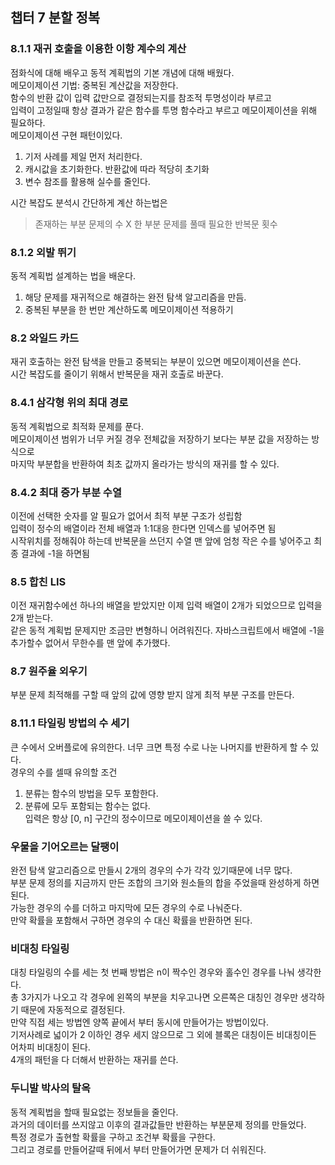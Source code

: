 ## 챕터 7 분할 정복

### 8.1.1 재귀 호출을 이용한 이항 계수의 계산

점화식에 대해 배우고 동적 계획법의 기본 개념에 대해 배웠다.<br>
메모이제이션 기법: 중복된 계산값을 저장한다.<br>
함수의 반환 값이 입력 값만으로 결정되는지를 참조적 투명성이라 부르고<br>
입력이 고정일때 항상 결과가 같은 함수를 투명 함수라고 부르고 메모이제이션을 위해 필요하다.<br>
메모이제이션 구현 패턴이있다.<br>

1. 기저 사례를 제일 먼저 처리한다.
2. 캐시값을 초기화한다. 반환값에 따라 적당히 초기화
3. 변수 참조를 활용해 실수를 줄인다.<br>

시간 복잡도 분석시 간단하게 계산 하는법은

> 존재하는 부분 문제의 수 X 한 부분 문제를 풀때 필요한 반복문 횟수

### 8.1.2 외발 뛰기

동적 계획법 설계하는 법을 배운다.<br>

1. 해당 문제를 재귀적으로 해결하는 완전 탐색 알고리즘을 만듬.
2. 중복된 부분을 한 번만 계산하도록 메모이제이션 적용하기

### 8.2 와일드 카드

재귀 호출하는 완전 탐색을 만들고 중복되는 부분이 있으면 메모이제이션을 쓴다.<br>
시간 복잡도를 줄이기 위해서 반복문을 재귀 호출로 바꾼다.

### 8.4.1 삼각형 위의 최대 경로

동적 계획법으로 최적화 문제를 푼다.<br>
메모이제이션 범위가 너무 커질 경우 전체값을 저장하기 보다는 부분 값을 저장하는 방식으로<br>
마지막 부분합을 반환하여 최초 값까지 올라가는 방식의 재귀를 할 수 있다.

### 8.4.2 최대 증가 부분 수열

이전에 선택한 숫자를 알 필요가 없어서 최적 부분 구조가 성립함<br>
입력이 정수의 배열이라 전체 배열과 1:1대응 한다면 인덱스를 넣어주면 됨<br>
시작위치를 정해줘야 하는데 반복문을 쓰던지 수열 맨 앞에 엄청 작은 수를 넣어주고 최종 결과에 -1을 하면됨

### 8.5 합친 LIS

이전 재귀함수에선 하나의 배열을 받았지만 이제 입력 배열이 2개가 되었으므로 입력을 2개 받는다.<br>
같은 동적 계획법 문제지만 조금만 변형하니 어려워진다.
자바스크립트에서 배열에 -1을 추가할수 없어서 무한수를 맨 앞에 추가했다.<br>

### 8.7 원주율 외우기

부분 문제 최적해를 구할 때 앞의 값에 영향 받지 않게 최적 부분 구조를 만든다.<br>

### 8.11.1 타일링 방법의 수 세기

큰 수에서 오버플로에 유의한다. 너무 크면 특정 수로 나눈 나머지를 반환하게 할 수 있다.<br>
경우의 수를 셀때 유의할 조건

1. 분류는 함수의 방법을 모두 포함한다.
2. 분류에 모두 포함되는 함수는 없다.<br>
   입력은 항상 [0, n] 구간의 정수이므로 메모이제이션을 쓸 수 있다.

### 우물을 기어오르는 달팽이

완전 탐색 알고리즘으로 만들시 2개의 경우의 수가 각각 있기때문에 너무 많다.<br>
부분 문제 정의를 지금까지 만든 조합의 크기와 원소들의 합을 주었을때 완성하게 하면 된다.<br>
가능한 경우의 수를 더하고 마지막에 모든 경우의 수로 나눠준다.<br>
만약 확률을 포함해서 구하면 경우의 수 대신 확률을 반환하면 된다.

### 비대칭 타일링

대칭 타일링의 수를 세는 첫 번째 방법은 n이 짝수인 경우와 홀수인 경우를 나눠 생각한다.<br>
총 3가지가 나오고 각 경우에 왼쪽의 부분을 치우고나면 오른쪽은 대칭인 경우만 생각하기 때문에 자동적으로 결정된다.<br>
만약 직접 세는 방법엔 양쪽 끝에서 부터 동시에 만들어가는 방법이있다.<br>
기저사례로 넓이가 2 이하인 경우 세지 않으므로 그 외에 블록은 대칭이든 비대칭이든 어차피 비대칭이 된다.<br>
4개의 패턴을 다 더해서 반환하는 재귀를 쓴다.

### 두니발 박사의 탈옥

동적 계획법을 할때 필요없는 정보들을 줄인다.<br>
과거의 데이터를 쓰지않고 이후의 결과값들만 반환하는 부분문제 정의를 만들었다.<br>
특정 경로가 출현할 확률을 구하고 조건부 확률을 구한다.<br>
그리고 경로를 만들어갈때 뒤에서 부터 만들어가면 문제가 더 쉬워진다.
